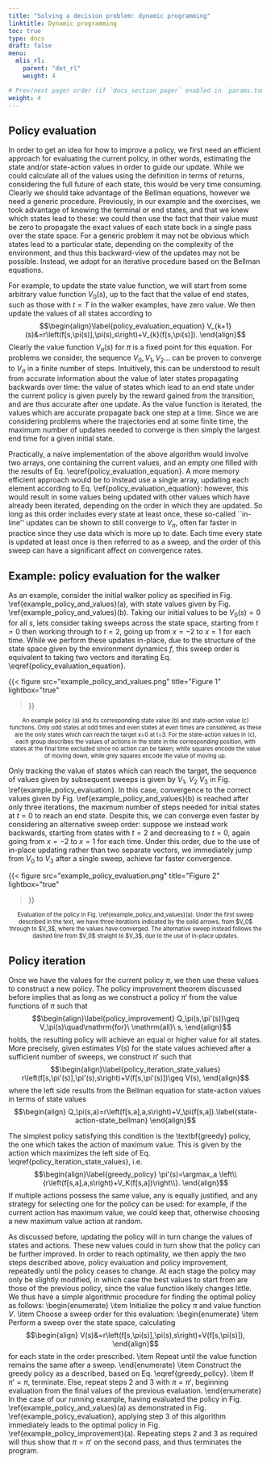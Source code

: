 ```yaml
---
title: "Solving a decision problem: dynamic programming"
linktitle: Dynamic programming
toc: true
type: docs
draft: false
menu:
  mlis_rl:
    parent: "det_rl"
    weight: 4

# Prev/next pager order (if `docs_section_pager` enabled in `params.toml`)
weight: 4
---
```


## Policy evaluation
In order to get an idea for how to improve a policy, we first need an efficient approach for evaluating the current policy, in other words, estimating the state and/or state-action values in order to guide our update.
While we could calculate all of the values using the definition in terms of returns, considering the full future of each state, this would be very time consuming.
Clearly we should take advantage of the Bellman equations, however we need a generic procedure.
Previously, in our example and the exercises, we took advantage of knowing the terminal or end states, and that we knew which states lead to these: we could then use the fact that their value must be zero to propagate the exact values of each state back in a single pass over the state space.
For a generic problem it may not be obvious which states lead to a particular state, depending on the complexity of the environment, and thus this backward-view of the updates may not be possible.
Instead, we adopt for an iterative procedure based on the Bellman equations. 

For example, to update the state value function, we will start from some arbitrary value function $V_0(s)$, up to the fact that the value of end states, such as those with $t=T$ in the walker examples, have zero value.
We then update the values of all states according to
$$\begin{align}\label{policy_evaluation_equation}
V_{k+1}(s)&=r\left(f[s,\pi(s)],\pi(s),s\right)+V_{k}(f[s,\pi(s)]).
\end{align}$$
Clearly the value function $V_\pi(s)$ for $\pi$ is a fixed point for this equation.
For problems we consider, the sequence $V_0,V_1,V_2...$ can be proven to converge to $V_\pi$ in a finite number of steps.
Intuitively, this can be understood to result from accurate information about the value of later states propagating backwards over time: the value of states which lead to an end state under the current policy is given purely by the reward gained from the transition, and are thus accurate after one update.
As the value function is iterated, the values which are accurate propagate back one step at a time.
Since we are considering problems where the trajectories end at some finite time, the maximum number of updates needed to converge is then simply the largest end time for a given initial state.

Practically, a naive implementation of the above algorithm would involve two arrays, one containing the current values, and an empty one filled with the results of Eq. \eqref{policy_evaluation_equation}.
A more memory efficient approach would be to instead use a single array, updating each element according to Eq. \ref{policy_evaluation_equation}: however, this would result in some values being updated with other values which have already been iterated, depending on the order in which they are updated.
So long as this order includes every state at least once, these so-called ``in-line'' updates can be shown to still converge to $V_\pi$, often far faster in practice since they use data which is more up to date.
Each time every state is updated at least once is then referred to as a sweep, and the order of this sweep can have a significant affect on convergence rates.

## Example: policy evaluation for the walker
As an example, consider the initial walker policy as specified in Fig. \ref{example_policy_and_values}(a), with state values given by Fig. \ref{example_policy_and_values}(b).
Taking our initial values to be $V_0(s)=0$ for all $s$, lets consider taking sweeps across the state space, starting from $t=0$ then working through to $t=2$, going up from $x=-2$ to $x=1$ for each time.
While we perform these updates in-place, due to the structure of the state space given by the environment dynamics $f$, this sweep order is equivalent to taking two vectors and iterating Eq. \eqref{policy_evaluation_equation}.

{{< 
figure src="example_policy_and_values.png" 
title="Figure 1" 
lightbox="true" 
>}}
<p style="text-align: center; font-size:80%">
An example policy (a) and its corresponding state value (b) and state-action value (c) functions. 
Only odd states at odd times and even states at even times are considered, as these are the only states which can reach the target x=0 at t=3.
For the state-action values in (c), each group describes the values of actions in the state in the corresponding position, with states at the final time excluded since no action can be taken; white squares encode the value of moving down, while grey squares encode the value of moving up.
</p>

Only tracking the value of states which can reach the target, the sequence of values given by subsequent sweeps is given by $V_1$, $V_2$ $V_3$ in Fig. \ref{example_policy_evaluation}.
In this case, convergence to the correct values given by Fig. \ref{example_policy_and_values}(b) is reached after only three iterations, the maximum number of steps needed for initial states at $t=0$ to reach an end state.
Despite this, we can converge even faster by considering an alternative sweep order: suppose we instead work backwards, starting from states with $t=2$ and decreasing to $t=0$, again going from $x=-2$ to $x=1$ for each time.
Under this order, due to the use of in-place updating rather than two separate vectors, we immediately jump from $V_0$ to $V_3$ after a single sweep, achieve far faster convergence.

{{< 
figure src="example_policy_evaluation.png" 
title="Figure 2" 
lightbox="true" 
>}}
<p style="text-align: center; font-size:80%">
Evaluation of the policy in Fig. \ref{example_policy_and_values}(a).
Under the first sweep described in the text, we have three iterations indicated by the solid arrows, from $V_0$ through to $V_3$, where the values have converged.
The alternative sweep instead follows the dashed line from $V_0$ straight to $V_3$, due to the use of in-place updates.
</p>

## Policy iteration
Once we have the values for the current policy $\pi$, we then use these values to construct a new policy.
The policy improvement theorem discussed before implies that as long as we construct a policy $\pi'$ from the value functions of $\pi$ such that 
$$\begin{align}\label{policy_improvement}
Q_\pi(s,\pi'(s))\geq V_\pi(s)\quad\mathrm{for}\ \mathrm{all}\ s,
\end{align}$$
holds, the resulting policy will achieve an equal or higher value for all states.
More precisely, given estimates $V(s)$ for the state values achieved after a sufficient number of sweeps, we construct $\pi'$ such that
$$\begin{align}\label{policy_iteration_state_values}
r\left(f[s,\pi'(s)],\pi'(s),s\right)+V(f[s,\pi'(s)])\geq V(s),
\end{align}$$
where the left side results from the Bellman equation for state-action values in terms of state values
$$\begin{align}
Q_\pi(s,a)=r\left(f[s,a],a,s\right)+V_\pi(f[s,a]).\label{state-action-state_bellman}
\end{align}$$

The simplest policy satisfying this condition is the \textbf{greedy} policy, the one which takes the action of maximum value.
This is given by the action which maximizes the left side of Eq. \eqref{policy_iteration_state_values}, i.e.
$$\begin{align}\label{greedy_policy}
\pi'(s)=\argmax_a \left\\{r\left(f[s,a],a,s\right)+V_K(f[s,a])\right\\}.
\end{align}$$
If multiple actions possess the same value, any is equally justified, and any strategy for selecting one for the policy can be used: for example, if the current action has maximum value, we could keep that, otherwise choosing a new maximum value action at random.

As discussed before, updating the policy will in turn change the values of states and actions.
These new values could in turn show that the policy can be further improved.
In order to reach optimality, we then apply the two steps described above, policy evaluation and policy improvement, repeatedly until the policy ceases to change.
At each stage the policy may only be slightly modified, in which case the best values to start from are those of the previous policy, since the value function likely changes little.
We thus have a simple algorithmic procedure for finding the optimal policy as follows:
\begin{enumerate}
	\item Initialize the policy $\pi$ and value function $V$.
	\item Choose a sweep order for this evaluation:
	\begin{enumerate}
		\item Perform a sweep over the state space, calculating
		$$\begin{align}
		V(s)&=r\left(f[s,\pi(s)],\pi(s),s\right)+V(f[s,\pi(s)]),
		\end{align}$$
		for each state in the order prescribed.
		\item Repeat until the value function remains the same after a sweep.
	\end{enumerate}
	\item Construct the greedy policy as a described, based on Eq. \eqref{greedy_policy}.
	\item If $\pi'=\pi$, terminate. Else, repeat steps 2 and 3 with $\pi=\pi'$, beginning evaluation from the final values of the previous evaluation.
\end{enumerate}
In the case of our running example, having evaluated the policy in Fig. \ref{example_policy_and_values}(a) as demonstrated in Fig. \ref{example_policy_evaluation}, applying step 3 of this algorithm immediately leads to the optimal policy in Fig. \ref{example_policy_improvement}(a).
Repeating steps 2 and 3 as required will thus show that $\pi=\pi'$ on the second pass, and thus terminates the program.